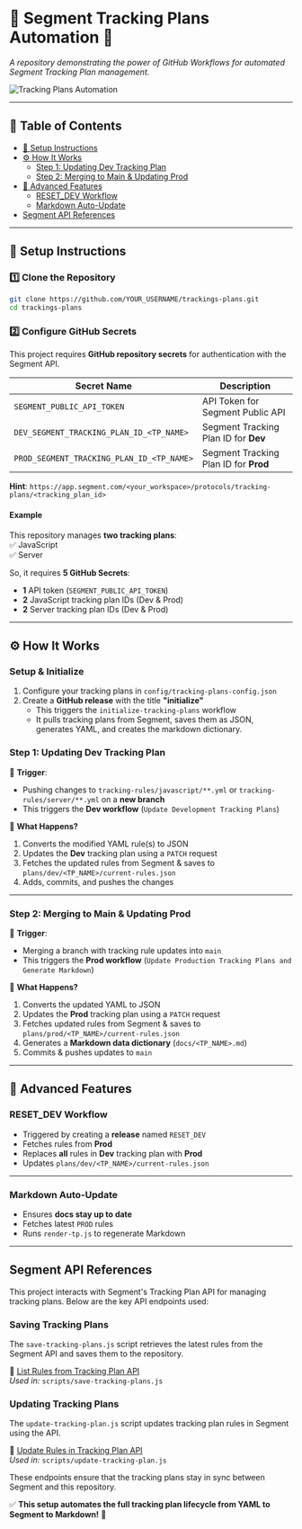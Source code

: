 # 📌 Segment Tracking Plans Automation 🚀  

*A repository demonstrating the power of GitHub Workflows for automated Segment Tracking Plan management.*

![Tracking Plans Automation](https://github.com/user-attachments/assets/83d617e5-8f52-40b1-afd8-956010b4d662)

---

## 📖 Table of Contents  

- [🔧 Setup Instructions](#-setup-instructions)  
- [⚙️ How It Works](#️-how-it-works)  
  - [Step 1: Updating Dev Tracking Plan](#step-1-updating-dev-tracking-plan)  
  - [Step 2: Merging to Main & Updating Prod](#step-2-merging-to-main--updating-prod)  
- [🔹 Advanced Features](#-advanced-features)  
  - [RESET_DEV Workflow](#reset_dev-workflow)  
  - [Markdown Auto-Update](#markdown-auto-update)  
- [Segment API References](#segment-api-references)  

---

## 🔧 Setup Instructions  

### 1️⃣ Clone the Repository  

```bash
git clone https://github.com/YOUR_USERNAME/trackings-plans.git
cd trackings-plans
```

### 2️⃣ Configure GitHub Secrets  

This project requires **GitHub repository secrets** for authentication with the Segment API.

| Secret Name  | Description |
|-------------|-------------|
| `SEGMENT_PUBLIC_API_TOKEN`  | API Token for Segment Public API |
| `DEV_SEGMENT_TRACKING_PLAN_ID_<TP_NAME>`  | Segment Tracking Plan ID for **Dev** |
| `PROD_SEGMENT_TRACKING_PLAN_ID_<TP_NAME>` | Segment Tracking Plan ID for **Prod** |

**Hint**:
`https://app.segment.com/<your_workspace>/protocols/tracking-plans/<tracking_plan_id>`

#### Example

This repository manages **two tracking plans**:  
✅ JavaScript  
✅ Server  

So, it requires **5 GitHub Secrets**:  

- **1** API token (`SEGMENT_PUBLIC_API_TOKEN`)  
- **2** JavaScript tracking plan IDs (Dev & Prod)  
- **2** Server tracking plan IDs (Dev & Prod)  

---

## ⚙️ How It Works  

### Setup & Initialize

1. Configure your tracking plans in `config/tracking-plans-config.json`
2. Create a **GitHub release** with the title **"initialize"**
   - This triggers the `initialize-tracking-plans` workflow
   - It pulls tracking plans from Segment, saves them as JSON, generates YAML, and creates the markdown dictionary.

### **Step 1: Updating Dev Tracking Plan**  

🔹 **Trigger**:  

- Pushing changes to `tracking-rules/javascript/**.yml` or `tracking-rules/server/**.yml` on a **new branch**  
- This triggers the **Dev workflow** (`Update Development Tracking Plans`)

🔹 **What Happens?**  

1. Converts the modified YAML rule(s) to JSON
2. Updates the **Dev** tracking plan using a `PATCH` request  
3. Fetches the updated rules from Segment & saves to `plans/dev/<TP_NAME>/current-rules.json`  
4. Adds, commits, and pushes the changes  

---

### **Step 2: Merging to Main & Updating Prod**  

🔹 **Trigger**:  

- Merging a branch with tracking rule updates into `main`  
- This triggers the **Prod workflow** (`Update Production Tracking Plans and Generate Markdown`)

🔹 **What Happens?**  

1. Converts the updated YAML to JSON  
2. Updates the **Prod** tracking plan using a `PATCH` request  
3. Fetches updated rules from Segment & saves to `plans/prod/<TP_NAME>/current-rules.json`  
4. Generates a **Markdown data dictionary** (`docs/<TP_NAME>.md`)  
5. Commits & pushes updates to `main`  

---

## 🔹 Advanced Features  

### **RESET_DEV Workflow**  

- Triggered by creating a **release** named `RESET_DEV`  
- Fetches rules from **Prod**  
- Replaces **all** rules in **Dev** tracking plan with **Prod**
- Updates `plans/dev/<TP_NAME>/current-rules.json`  

---

### **Markdown Auto-Update**  

- Ensures **docs stay up to date**  
- Fetches latest `PROD` rules  
- Runs `render-tp.js` to regenerate Markdown  

---

## **Segment API References**

This project interacts with Segment's Tracking Plan API for managing tracking plans. Below are the key API endpoints used:

### **Saving Tracking Plans**

The `save-tracking-plans.js` script retrieves the latest rules from the Segment API and saves them to the repository.

🔗 [List Rules from Tracking Plan API](https://docs.segmentapis.com/tag/Tracking-Plans#operation/listRulesFromTrackingPlan)  
*Used in:* `scripts/save-tracking-plans.js`

### **Updating Tracking Plans**

The `update-tracking-plan.js` script updates tracking plan rules in Segment using the API.

🔗 [Update Rules in Tracking Plan API](https://docs.segmentapis.com/tag/Tracking-Plans#operation/updateRulesInTrackingPlan)  
*Used in:* `scripts/update-tracking-plan.js`

These endpoints ensure that the tracking plans stay in sync between Segment and this repository.

✅ **This setup automates the full tracking plan lifecycle from YAML to Segment to Markdown!** 🎯  
